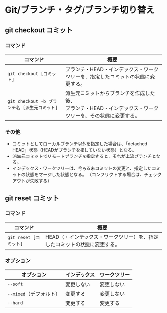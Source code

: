 # Git/ブランチ・タグ/ブランチ切り替え

## git checkout コミット

### コマンド

| コマンド                                      | 概要                                                         |
| --------------------------------------------- | ------------------------------------------------------------ |
| `git checkout [コミット]`                     | ブランチ・HEAD・インデックス・ワークツリーを、指定したコミットの状態に変更する。 |
| `git checkout -b ブランチ名 [派生元コミット]` | 派生元コミットからブランチを作成した後、<br />ブランチ・HEAD・インデックス・ワークツリーを、その状態に変更する。 |

### その他

- コミットとしてローカルブランチ以外を指定した場合は、「detached HEAD」状態（HEADがブランチを指していない状態）となる。
- 派生元コミットでリモートブランチを指定すると、それが上流ブランチとなる。
- インデックス・ワークツリーは、今ある未コミットの変更と、指定したコミットの状態をマージした状態となる。
  （コンフリクトする場合は、チェックアウトが失敗する）

## git reset コミット

### コマンド

| コマンド               | 概要                                                         |
| ---------------------- | ------------------------------------------------------------ |
| `git reset [コミット]` | HEAD（・インデックス・ワークツリー）を、指定したコミットの状態に変更する。 |

### オプション

| オプション              | インデックス | ワークツリー |
| ----------------------- | ------------ | ------------ |
| `--soft`                | 変更しない   | 変更しない   |
| `--mixed`（デフォルト） | 変更する     | 変更しない   |
| `--hard`                | 変更する     | 変更する     |
